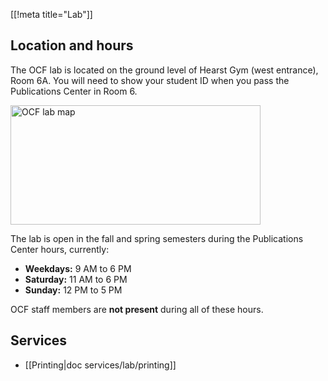 [[!meta title="Lab"]]

## Location and hours

The OCF lab is located on the ground level of Hearst Gym (west entrance), Room 6A. You will need to show your student ID when you pass the Publications Center in Room 6.

[<img src="https://www.ocf.berkeley.edu/map_hearst.png" alt="OCF lab map" width="400px" height="191px">](http://ocfblog.blogspot.com/2012/06/moving-to-hearst-gym.html)

The lab is open in the fall and spring semesters during the Publications Center hours, currently:


* **Weekdays:** 9 AM to 6 PM
* **Saturday:** 11 AM to 6 PM
* **Sunday:** 12 PM to 5 PM

OCF staff members are **not present** during all of these hours.

## Services

* [[Printing|doc services/lab/printing]]
